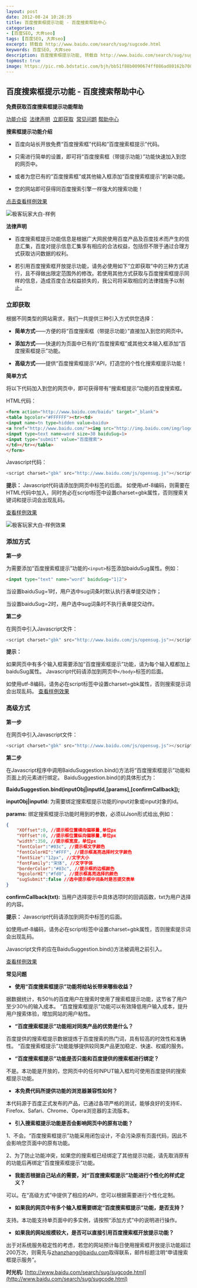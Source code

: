 ```yaml
---
layout: post
date: 2012-08-24 10:28:35
title: 百度搜索框提示功能 - 百度搜索帮助中心
categories:
- [百度SEO, 大奔seo]
tags: [百度SEO, 大奔seo]
excerpt: 转载自 http://www.baidu.com/search/sug/sugcode.html
keywords: 百度SEO, 大奔seo
description: 百度搜索框提示功能, 转载自 http://www.baidu.com/search/sug/sugcode.html
topmost: true
image: https://pic.rmb.bdstatic.com/bjh/bb51f88b0090674ff086ad80162b7083.png
---
```


## 百度搜索框提示功能 - 百度搜索帮助中心

**免费获取百度搜索框提示功能帮助**

[功能介绍](http://www.baidu.com/search/sug/sugcode.html#intro)  [法律声明](http://www.baidu.com/search/sug/sugcode.html#law)  [立即获取](http://www.baidu.com/search/sug/sugcode.html#get)  [常见问题](http://www.baidu.com/search/sug/sugcode.html#qa)
[帮助中心](http://www.baidu.com/search/jiqiao.html)


**搜索框提示功能介绍**

- 百度向站长开放免费“百度搜索框”代码和“百度搜索框提示”代码。

- 只需进行简单的设置，即可将“百度搜索框（带提示功能）”功能快速加入到您的网页中。

- 或者为您已有的“百度搜索框”或其他输入框添加“百度搜索框提示”的新功能。

- 您的网站即可获得同百度搜索引擎一样强大的搜索功能！


[点击查看样例效果](http://www.baidu.com/search/sug/demo.html)

![极客玩家大白-样例](https://pic.rmb.bdstatic.com/bjh/27cc1510036eab07e29a83741515f4d3.png "极客玩家大白")


**法律声明**

- 百度搜索框提示功能信息是根据广大网民使用百度产品及百度技术而产生的信息汇集，百度对提示信息汇集享有相应的合法权益，包括但不限于通过合理方式获取访问数据的权利。

- 若引用百度搜索框开放提示功能，请务必使用如下“立即获取”中的三种方式进行，且不得做出限定范围外的修改。若使用其他方式获取与百度搜索框提示同样的信息，造成百度合法权益损失的，我公司将采取相应的法律措施予以制止。



### 立即获取

根据不同类型的网站需求，我们一共提供三种引入方式供您选择：

- **简单方式**——方便的将“百度搜索框（带提示功能）”直接加入到您的网页中。

- **添加方式**——快速的为页面中已有的“百度搜索框”或其他文本输入框添加“百度搜索框提示”功能。

- **高级方式**——提供“百度搜索框提示”API，打造您的个性化搜索框提示功能！

**简单方式**

将以下代码加入到您的网页中，即可获得带有“搜索框提示”功能的百度搜索框。


HTML代码：


```html
<form action="http://www.baidu.com/baidu" target="_blank">
<table bgcolor="#FFFFFF"><tr><td>
<input name=tn type=hidden value=baidu>
<a href="http://www.baidu.com/"><img src="http://img.baidu.com/img/logo-80px.gif" alt="Baidu" align="bottom" border="0"></a>
<input type=text name=word size=30 baiduSug=1>
<input type="submit" value="百度搜索">
</td></tr></table>
</form>
```


Javascript代码：


```javascript
<script charset="gbk" src="http://www.baidu.com/js/opensug.js"></script>
```

**提示：** Javascript代码请添加到网页中标签的后面。 如使用utf-8编码，则需要在HTML代码中加入，同时务必在script标签中设置charset=gbk属性，否则搜索关键词和提示词会出现乱码。


[查看样例效果](http://www.baidu.com/search/sug/demo.html)

![极客玩家大白-样例效果](https://pic.rmb.bdstatic.com/bjh/bb51f88b0090674ff086ad80162b7083.png "极客玩家大白")

### 添加方式

**第一步**

为需要添加“百度搜索框提示”功能的`<input>`标签添加baiduSug属性。例如：

```html
<input type="text" name="word" baiduSug="1|2">
```

当设置baiduSug=1时，用户选中sug词条时默认执行表单提交动作；

当设置baiduSug=2时，用户选中sug词条时不执行表单提交动作。


**第二步**

在网页中引入Javascript文件：
```javascript
<script charset="gbk" src="http://www.baidu.com/js/opensug.js"></script>
```


**提示：**

如果网页中有多个输入框需要添加“百度搜索框提示”功能，请为每个输入框都加上baiduSug属性。
Javascript代码请添加到网页中`</body>`标签的后面。

如使用utf-8编码，请务必在script标签中设置charset=gbk属性，否则搜索提示词会出现乱码。
[查看样例效果](http://www.baidu.com/search/sug/demo1.html)

### 高级方式

**第一步**

在网页中引入Javascript文件：
```javascript
<script charset="gbk" src="http://www.baidu.com/js/opensug.js"></script>
```


**第二步**

在Javascript程序中调用BaiduSuggestion.bind()方法将“百度搜索框提示”功能和页面上的元素进行绑定。
BaiduSuggestion.bind()的具体形式为：


**BaiduSuggestion.bind(inputObj|inputId,[params],[confirmCallback]);**

**inputObj|inputId:**
为需要绑定搜索框提示功能的input对象或input对象的id。

**params:**
绑定搜索框提示功能时用到的参数，必须以Json形式给出,例如：

```json
{
    "XOffset":0, //提示框位置横向偏移量,单位px
    "YOffset":0, //提示框位置纵向偏移量,单位px
    "width":350, //提示框宽度，单位px
    "fontColor":"#03c", //提示框文字颜色
    "fontColorHI":"#FFF", //提示框高亮选择时文字颜色
    "fontSize":"12px", //文字大小
    "fontFamily":"宋体", //文字字体
    "borderColor":"#03c", //提示框的边框颜色
    "bgcolorHI":"#fd0", //提示框高亮选择的颜色
    "sugSubmit":false //选中提示框中词条时是否提交表单
}
```


**confirmCallback(txt):**
当用户选择提示中具体选项时的回调函数，txt为用户选择的内容。


**提示：**
Javascript代码请添加到网页中</body>标签的后面。

如使用utf-8编码，请务必在script标签中设置charset=gbk属性，否则搜索提示词会出现乱码。

Javascript文件的应在BaiduSuggestion.bind()方法被调用之前引入。

[查看样例效果](http://www.baidu.com/search/sug/demo2.html)


**常见问题**

- **使用“百度搜索框提示”功能将给站长带来哪些收益？**

据数据统计，有50％的百度用户在搜索时使用了搜索框提示功能，这节省了用户至少30％的输入成本。
“百度搜索框提示”功能可以有效降低用户输入成本，提升用户搜索体验，增加网站的用户粘性。

- **“百度搜索框提示”功能相对同类产品的优势是什么？**

百度提供的搜索框提示数据提炼于百度搜索的热门词，具有较高的时效性和准确性。
“百度搜索框提示”功能能够提供较同类产品更加稳定、快速、权威的服务。

- **“百度搜索框提示”功能是否只能和百度提供的搜索框进行绑定？**

不是。本功能是开放的，您网页中的任何INPUT输入框均可使用百度提供的搜索框提示功能。

- **本免费代码所提供功能的浏览器兼容性如何？**

本代码源于百度正式发布的产品，已通过各项严格的测试，能够良好的支持IE、Firefox、Safari、Chrome、Opera浏览器的主流版本。

- **引入搜索框提示功能是否会影响网页中的原有功能？**

1、不会。“百度搜索框提示”功能采用闭包设计，不会污染原有页面代码，因此不会影响您页面中的原有功能。

2、为了防止功能冲突，如果您的搜索框已经绑定了其他提示功能，请先取消原有的功能后再绑定“百度搜索框提示”功能。

- **我能否根据自己站点的需要，对“百度搜索框提示”功能进行个性化的样式定义？**

可以。在“高级方式”中提供了相应的API，您可以根据需要进行个性化定制。

- **如果我的网页中有多个输入框需要绑定“百度搜索框提示”功能，是否支持？**

支持。本功能支持单页面中的多实例，请按照“添加方式”中的说明进行操作。

- **如果我的网站规模较大，是否可以直接引用百度搜索框开放提示功能？**

出于对系统服务稳定性的考虑，若您的网站预计每日使用搜索框开放提示功能超过200万次，则需先与[zhanzhang@baidu.com](http://mailto:zhanzhang@baidu.com)取得联系，邮件标题注明“申请搜索框提示服务”。


**时光机:**
[http://www.baidu.com/search/sug/sugcode.html](http://www.baidu.com/search/sug/sugcode.html)
